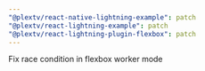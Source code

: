 ```yaml
---
"@plextv/react-native-lightning-example": patch
"@plextv/react-lightning-example": patch
"@plextv/react-lightning-plugin-flexbox": patch
---
```


Fix race condition in flexbox worker mode
